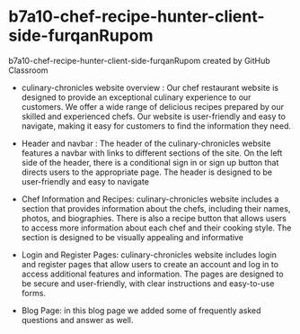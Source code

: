 # b7a10-chef-recipe-hunter-client-side-furqanRupom
b7a10-chef-recipe-hunter-client-side-furqanRupom created by GitHub Classroom

* culinary-chronicles website overview : Our chef restaurant website is designed to provide an exceptional culinary experience to our customers. We offer a wide range of delicious recipes prepared by our skilled and experienced chefs. Our website is user-friendly and easy to navigate, making it easy for customers to find the information they need.

* Header and navbar : The header of the culinary-chronicles  website features a navbar with links to different sections of the site. On the left side of the header, there is a conditional sign in or sign up button that directs users to the appropriate page. The header is designed to be user-friendly and easy to navigate

* Chef Information and Recipes: culinary-chronicles  website includes a section that provides information about the chefs, including their names, photos, and biographies. There is also a recipe button that allows users to access more information about each chef and their cooking style. The section is designed to be visually appealing and informative

* Login and Register Pages: culinary-chronicles  website includes login and register pages that allow users to create an account and log in to access additional features and information. The pages are designed to be secure and user-friendly, with clear instructions and easy-to-use forms.

* Blog Page: in this blog page we added some of frequently asked questions and answer as well.
